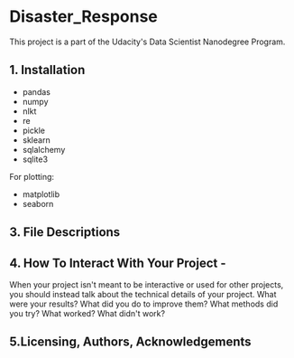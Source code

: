 # Disaster_Response
This project is a part of the Udacity's Data Scientist Nanodegree Program.

## 1. Installation
- pandas
- numpy
- nlkt
- re
- pickle
- sklearn
- sqlalchemy
- sqlite3

For plotting:
- matplotlib
- seaborn


## 3. File Descriptions

## 4. How To Interact With Your Project - 
When your project isn't meant to be interactive or used for other projects, you should instead talk 
about the technical details of your project. What were your results? What did you do to improve them? 
What methods did you try? What worked? What didn't work?

## 5.Licensing, Authors, Acknowledgements 

